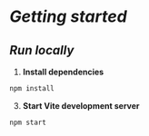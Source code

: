 # _Getting started_

## _Run locally_

1. **Install dependencies**

```bash
npm install
```

3. **Start Vite development server**

```bash
npm start
```
